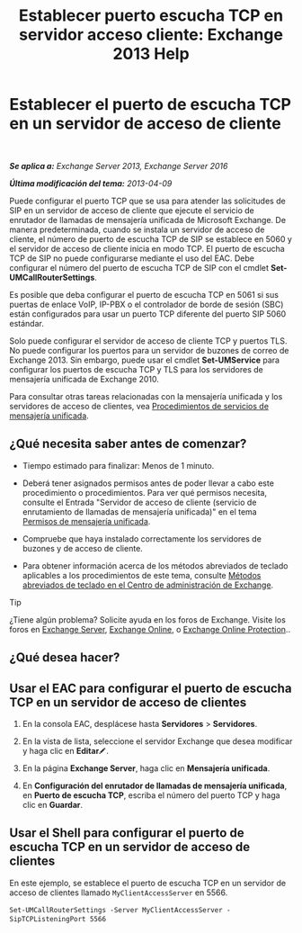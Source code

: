 ﻿---
title: 'Establecer puerto escucha TCP en servidor acceso cliente: Exchange 2013 Help'
TOCTitle: Establecer el puerto de escucha TCP en un servidor de acceso de cliente
ms:assetid: 5f48f21a-d8d4-48b2-868f-9a3647693841
ms:mtpsurl: https://technet.microsoft.com/es-es/library/JJ673530(v=EXCHG.150)
ms:contentKeyID: 50556793
ms.date: 05/22/2018
mtps_version: v=EXCHG.150
ms.translationtype: MT
---

# Establecer el puerto de escucha TCP en un servidor de acceso de cliente

 

_**Se aplica a:** Exchange Server 2013, Exchange Server 2016_

_**Última modificación del tema:** 2013-04-09_

Puede configurar el puerto TCP que se usa para atender las solicitudes de SIP en un servidor de acceso de cliente que ejecute el servicio de enrutador de llamadas de mensajería unificada de Microsoft Exchange. De manera predeterminada, cuando se instala un servidor de acceso de cliente, el número de puerto de escucha TCP de SIP se establece en 5060 y el servidor de acceso de cliente inicia en modo TCP. El puerto de escucha TCP de SIP no puede configurarse mediante el uso del EAC. Debe configurar el número del puerto de escucha TCP de SIP con el cmdlet **Set-UMCallRouterSettings**.

Es posible que deba configurar el puerto de escucha TCP en 5061 si sus puertas de enlace VoIP, IP-PBX o el controlador de borde de sesión (SBC) están configurados para usar un puerto TCP diferente del puerto SIP 5060 estándar.

Solo puede configurar el servidor de acceso de cliente TCP y puertos TLS. No puede configurar los puertos para un servidor de buzones de correo de Exchange 2013. Sin embargo, puede usar el cmdlet **Set-UMService** para configurar los puertos de escucha TCP y TLS para los servidores de mensajería unificada de Exchange 2010.

Para consultar otras tareas relacionadas con la mensajería unificada y los servidores de acceso de clientes, vea [Procedimientos de servicios de mensajería unificada](um-services-procedures-exchange-2013-help.md).

## ¿Qué necesita saber antes de comenzar?

  - Tiempo estimado para finalizar: Menos de 1 minuto.

  - Deberá tener asignados permisos antes de poder llevar a cabo este procedimiento o procedimientos. Para ver qué permisos necesita, consulte el Entrada "Servidor de acceso de cliente (servicio de enrutamiento de llamadas de mensajería unificada)" en el tema [Permisos de mensajería unificada](unified-messaging-permissions-exchange-2013-help.md).

  - Compruebe que haya instalado correctamente los servidores de buzones y de acceso de cliente.

  - Para obtener información acerca de los métodos abreviados de teclado aplicables a los procedimientos de este tema, consulte [Métodos abreviados de teclado en el Centro de administración de Exchange](keyboard-shortcuts-in-the-exchange-admin-center-exchange-online-protection-help.md).


> [!TIP]
> ¿Tiene algún problema? Solicite ayuda en los foros de Exchange. Visite los foros en <A href="https://go.microsoft.com/fwlink/p/?linkid=60612">Exchange Server</A>, <A href="https://go.microsoft.com/fwlink/p/?linkid=267542">Exchange Online</A>, o <A href="https://go.microsoft.com/fwlink/p/?linkid=285351">Exchange Online Protection</A>..



## ¿Qué desea hacer?

## Usar el EAC para configurar el puerto de escucha TCP en un servidor de acceso de clientes

1.  En la consola EAC, desplácese hasta **Servidores** \> **Servidores**.

2.  En la vista de lista, seleccione el servidor Exchange que desea modificar y haga clic en **Editar**![Icono Editar](images/Bb124582.6f53ccb2-1f13-4c02-bea0-30690e6ea71d(EXCHG.150).gif "Icono Editar").

3.  En la página **Exchange Server**, haga clic en **Mensajería unificada**.

4.  En **Configuración del enrutador de llamadas de mensajería unificada**, en **Puerto de escucha TCP**, escriba el número del puerto TCP y haga clic en **Guardar**.

## Usar el Shell para configurar el puerto de escucha TCP en un servidor de acceso de clientes

En este ejemplo, se establece el puerto de escucha TCP en un servidor de acceso de clientes llamado `MyClientAccessServer` en 5566.

    Set-UMCallRouterSettings -Server MyClientAccessServer -SipTCPListeningPort 5566

